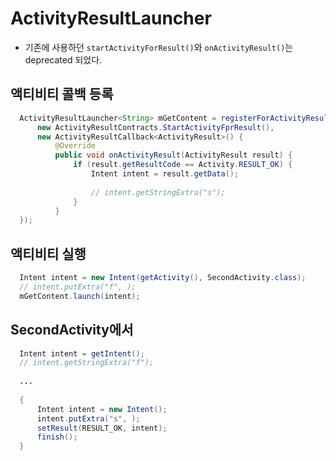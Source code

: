 # ActivityResultLauncher

+ 기존에 사용하던 `startActivityForResult()`와 `onActivityResult()`는 deprecated 되었다.

## 액티비티 콜백 등록

```java
  ActivityResultLauncher<String> mGetContent = registerForActivityResult(
      new ActivityResultContracts.StartActivityFprResult(),
      new ActivityResultCallback<ActivityResult>() {
          @Override
          public void onActivityResult(ActivityResult result) {
              if (result.getResultCode == Activity.RESULT_OK) {
                  Intent intent = result.getData();
                  
                  // intent.getStringExtra("s");
              }
          }
  });
```

## 액티비티 실행

``` java
  Intent intent = new Intent(getActivity(), SecondActivity.class);
  // intent.putExtra("f", );
  mGetContent.launch(intent);
```

## SecondActivity에서

```java
  Intent intent = getIntent();
  // intent.getStringExtra("f");
  
  ...
  
  {
      Intent intent = new Intent();
      intent.putExtra("s", );
      setResult(RESULT_OK, intent);
      finish();
  }
```
